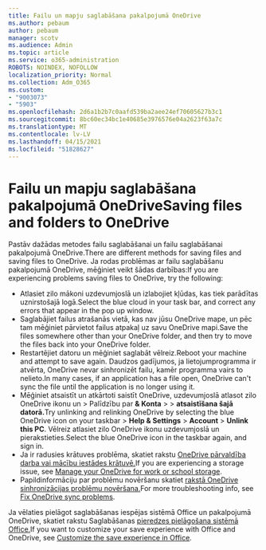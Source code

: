 ```yaml
---
title: Failu un mapju saglabāšana pakalpojumā OneDrive
ms.author: pebaum
author: pebaum
manager: scotv
ms.audience: Admin
ms.topic: article
ms.service: o365-administration
ROBOTS: NOINDEX, NOFOLLOW
localization_priority: Normal
ms.collection: Adm_O365
ms.custom:
- "9003073"
- "5903"
ms.openlocfilehash: 2d6a1b2b7c0aafd539ba2aee24ef70605627b3c1
ms.sourcegitcommit: 8bc60ec34bc1e40685e3976576e04a2623f63a7c
ms.translationtype: MT
ms.contentlocale: lv-LV
ms.lasthandoff: 04/15/2021
ms.locfileid: "51828627"
---
```

# <a name="saving-files-and-folders-to-onedrive"></a><span data-ttu-id="0324b-102">Failu un mapju saglabāšana pakalpojumā OneDrive</span><span class="sxs-lookup"><span data-stu-id="0324b-102">Saving files and folders to OneDrive</span></span>

<span data-ttu-id="0324b-103">Pastāv dažādas metodes failu saglabāšanai un failu saglabāšanai pakalpojumā OneDrive.</span><span class="sxs-lookup"><span data-stu-id="0324b-103">There are different methods for saving files and saving files to OneDrive.</span></span> <span data-ttu-id="0324b-104">Ja rodas problēmas ar failu saglabāšanu pakalpojumā OneDrive, mēģiniet veikt šādas darbības:</span><span class="sxs-lookup"><span data-stu-id="0324b-104">If you are experiencing problems saving files to OneDrive, try the following:</span></span>

- <span data-ttu-id="0324b-105">Atlasiet zilo mākoni uzdevumjoslā un izlabojiet kļūdas, kas tiek parādītas uznirstošajā logā.</span><span class="sxs-lookup"><span data-stu-id="0324b-105">Select the blue cloud in your task bar, and correct any errors that appear in the pop up window.</span></span>
- <span data-ttu-id="0324b-106">Saglabājiet failus atrašanās vietā, kas nav jūsu OneDrive mape, un pēc tam mēģiniet pārvietot failus atpakaļ uz savu OneDrive mapi.</span><span class="sxs-lookup"><span data-stu-id="0324b-106">Save the files somewhere other than your OneDrive folder, and then try to move the files back into your OneDrive folder.</span></span>
- <span data-ttu-id="0324b-107">Restartējiet datoru un mēģiniet saglabāt vēlreiz.</span><span class="sxs-lookup"><span data-stu-id="0324b-107">Reboot your machine and attempt to save again.</span></span> <span data-ttu-id="0324b-108">Daudzos gadījumos, ja lietojumprogramma ir atvērta, OneDrive nevar sinhronizēt failu, kamēr programma vairs to nelieto.</span><span class="sxs-lookup"><span data-stu-id="0324b-108">In many cases, if an application has a file open, OneDrive can't sync the file until the application is no longer using it.</span></span>    
- <span data-ttu-id="0324b-109">Mēģiniet atsaistīt un atkārtoti saistīt OneDrive, uzdevumjoslā atlasot zilo OneDrive ikonu un > Palīdzību par **& Konta**  >    >  **atsaistīšana šajā datorā.**</span><span class="sxs-lookup"><span data-stu-id="0324b-109">Try unlinking and relinking OneDrive by selecting the blue OneDrive icon on your taskbar > **Help & Settings** > **Account** > **Unlink this PC**.</span></span> <span data-ttu-id="0324b-110">Vēlreiz atlasiet zilo OneDrive ikonu uzdevumjoslā un pierakstieties.</span><span class="sxs-lookup"><span data-stu-id="0324b-110">Select the blue OneDrive icon in the taskbar again, and sign in.</span></span>
- <span data-ttu-id="0324b-111">Ja ir radusies krātuves problēma, skatiet rakstu [OneDrive pārvaldība darba vai mācību iestādes krātuvē.](https://support.microsoft.com/office/manage-your-onedrive-for-work-or-school-storage-31519161-059c-4764-b6f8-f5cd29f7fe68)</span><span class="sxs-lookup"><span data-stu-id="0324b-111">If you are experiencing a storage issue, see [Manage your OneDrive for work or school storage](https://support.microsoft.com/office/manage-your-onedrive-for-work-or-school-storage-31519161-059c-4764-b6f8-f5cd29f7fe68).</span></span>
- <span data-ttu-id="0324b-112">Papildinformāciju par problēmu novēršanu skatiet [rakstā OneDrive sinhronizācijas problēmu novēršana.](https://docs.microsoft.com/alchemyinsights/fix-onedrive-sync-issues)</span><span class="sxs-lookup"><span data-stu-id="0324b-112">For more troubleshooting info, see [Fix OneDrive sync problems](https://docs.microsoft.com/alchemyinsights/fix-onedrive-sync-issues).</span></span>  

<span data-ttu-id="0324b-113">Ja vēlaties pielāgot saglabāšanas iespējas sistēmā Office un pakalpojumā OneDrive, skatiet rakstu Saglabāšanas [pieredzes pielāgošana sistēmā Office.](https://support.microsoft.com/office/customize-the-save-experience-in-office-786200a7-f5f2-4d26-a3ae-b78c60dd5d3b)</span><span class="sxs-lookup"><span data-stu-id="0324b-113">If you want to customize your save experience with Office and OneDrive, see [Customize the save experience in Office](https://support.microsoft.com/office/customize-the-save-experience-in-office-786200a7-f5f2-4d26-a3ae-b78c60dd5d3b).</span></span>
